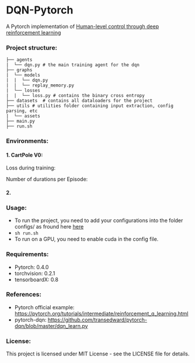 # DQN-Pytorch
A Pytorch implementation of [Human-level control through deep reinforcement learning](https://www.nature.com/articles/nature14236)

### Project structure:
```
├── agents
|  └── dqn.py # the main training agent for the dqn
├── graphs
|  └── models
|  |  └── dqn.py
|  |  └── replay_memory.py
|  └── losses
|  |  └── loss.py # contains the binary cross entropy
├── datasets  # contains all dataloaders for the project
├── utils # utilities folder containing input extraction, config parsing, etc
|  └── assets
├── main.py
├── run.sh
```

### Environments:
#### 1. CartPole V0:
Loss during training:

Number of durations per Episode:
#### 2.
### Usage:
- To run the project, you need to add your configurations into the folder configs/ as fround here [here](https://github.com/hagerrady13/DCGAN-Pytorch/blob/master/configs/dqn_exp.json)
- ``` sh run.sh ```
- To run on a GPU, you need to enable cuda in the config file.


### Requirements:
- Pytorch: 0.4.0
- torchvision: 0.2.1
- tensorboardX: 0.8


### References:
- Pytorch official example: https://pytorch.org/tutorials/intermediate/reinforcement_q_learning.html
- pytorch-dqn: https://github.com/transedward/pytorch-dqn/blob/master/dqn_learn.py

### License:
This project is licensed under MIT License - see the LICENSE file for details.